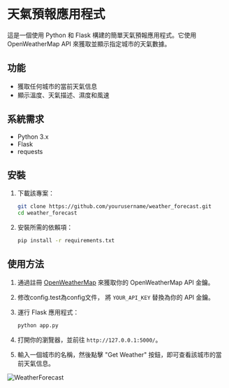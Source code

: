 # 天氣預報應用程式

這是一個使用 Python 和 Flask 構建的簡單天氣預報應用程式。它使用 OpenWeatherMap API 來獲取並顯示指定城市的天氣數據。

## 功能

- 獲取任何城市的當前天氣信息
- 顯示溫度、天氣描述、濕度和風速

## 系統需求

- Python 3.x
- Flask
- requests

## 安裝

1. 下載該專案：

    ```bash
    git clone https://github.com/yourusername/weather_forecast.git
    cd weather_forecast
    ```

2. 安裝所需的依賴項：

    ```bash
    pip install -r requirements.txt
    ```


## 使用方法


1. 通過註冊 [OpenWeatherMap](https://openweathermap.org/) 來獲取你的 OpenWeatherMap API 金鑰。

2. 修改config.test為config文件， 將 `YOUR_API_KEY` 替換為你的 API 金鑰。

3. 運行 Flask 應用程式：

    ```bash
    python app.py
    ```

4. 打開你的瀏覽器，並前往 `http://127.0.0.1:5000/`。

5. 輸入一個城市的名稱，然後點擊 "Get Weather" 按鈕，即可查看該城市的當前天氣信息。


![WeatherForecast](https://github.com/fwtutu/line-notify/assets/171393477/310b190f-ce01-4c24-b962-d983644ac752)
